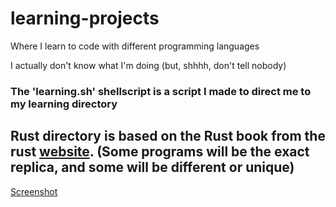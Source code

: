 # learning-projects
Where I learn to code with different programming languages

I actually don't know what I'm doing (but, shhhh, don't tell nobody)

### The 'learning.sh' shellscript is a script I made to direct me to my learning directory
## Rust directory is based on the Rust book from the rust [website](https://rust-lang.org ). (Some programs will be the exact replica, and some will be different or unique)

[Screenshot](~/learning-projects/screenshot1.png)
